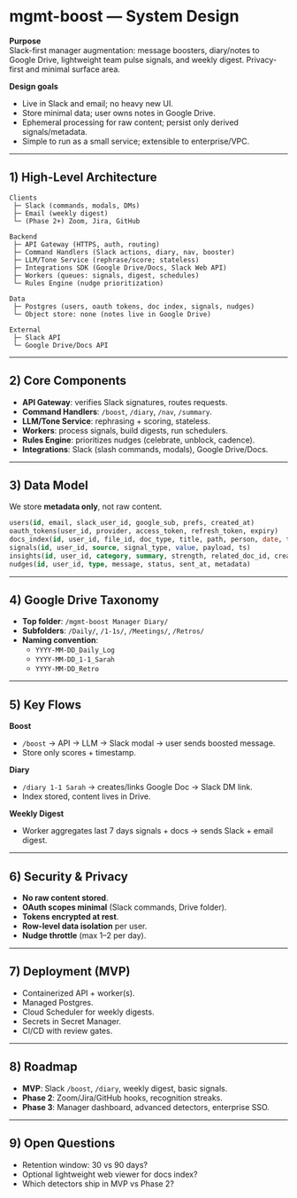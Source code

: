 # mgmt-boost — System Design

**Purpose**  
Slack-first manager augmentation: message boosters, diary/notes to Google Drive, lightweight team pulse signals, and weekly digest. Privacy-first and minimal surface area.

**Design goals**
- Live in Slack and email; no heavy new UI.
- Store minimal data; user owns notes in Google Drive.
- Ephemeral processing for raw content; persist only derived signals/metadata.
- Simple to run as a small service; extensible to enterprise/VPC.

---

## 1) High-Level Architecture

```
Clients
 ├─ Slack (commands, modals, DMs)
 ├─ Email (weekly digest)
 └─ (Phase 2+) Zoom, Jira, GitHub

Backend
 ├─ API Gateway (HTTPS, auth, routing)
 ├─ Command Handlers (Slack actions, diary, nav, booster)
 ├─ LLM/Tone Service (rephrase/score; stateless)
 ├─ Integrations SDK (Google Drive/Docs, Slack Web API)
 ├─ Workers (queues: signals, digest, schedules)
 └─ Rules Engine (nudge prioritization)

Data
 ├─ Postgres (users, oauth tokens, doc index, signals, nudges)
 └─ Object store: none (notes live in Google Drive)

External
 ├─ Slack API
 └─ Google Drive/Docs API
```

---

## 2) Core Components
- **API Gateway**: verifies Slack signatures, routes requests.  
- **Command Handlers**: `/boost`, `/diary`, `/nav`, `/summary`.  
- **LLM/Tone Service**: rephrasing + scoring, stateless.  
- **Workers**: process signals, build digests, run schedulers.  
- **Rules Engine**: prioritizes nudges (celebrate, unblock, cadence).  
- **Integrations**: Slack (slash commands, modals), Google Drive/Docs.  

---

## 3) Data Model

We store **metadata only**, not raw content.  

```sql
users(id, email, slack_user_id, google_sub, prefs, created_at)
oauth_tokens(user_id, provider, access_token, refresh_token, expiry)
docs_index(id, user_id, file_id, doc_type, title, path, person, date, tags)
signals(id, user_id, source, signal_type, value, payload, ts)
insights(id, user_id, category, summary, strength, related_doc_id, created_at)
nudges(id, user_id, type, message, status, sent_at, metadata)
```

---

## 4) Google Drive Taxonomy

- **Top folder**: `/mgmt-boost Manager Diary/`  
- **Subfolders**: `/Daily/`, `/1-1s/`, `/Meetings/`, `/Retros/`  
- **Naming convention**:  
  - `YYYY-MM-DD_Daily_Log`  
  - `YYYY-MM-DD_1-1_Sarah`  
  - `YYYY-MM-DD_Retro`  

---

## 5) Key Flows

**Boost**  
- `/boost` → API → LLM → Slack modal → user sends boosted message.  
- Store only scores + timestamp.  

**Diary**  
- `/diary 1-1 Sarah` → creates/links Google Doc → Slack DM link.  
- Index stored, content lives in Drive.  

**Weekly Digest**  
- Worker aggregates last 7 days signals + docs → sends Slack + email digest.  

---

## 6) Security & Privacy

- **No raw content stored**.  
- **OAuth scopes minimal** (Slack commands, Drive folder).  
- **Tokens encrypted at rest**.  
- **Row-level data isolation** per user.  
- **Nudge throttle** (max 1–2 per day).  

---

## 7) Deployment (MVP)

- Containerized API + worker(s).  
- Managed Postgres.  
- Cloud Scheduler for weekly digests.  
- Secrets in Secret Manager.  
- CI/CD with review gates.  

---

## 8) Roadmap

- **MVP**: Slack `/boost`, `/diary`, weekly digest, basic signals.  
- **Phase 2**: Zoom/Jira/GitHub hooks, recognition streaks.  
- **Phase 3**: Manager dashboard, advanced detectors, enterprise SSO.  

---

## 9) Open Questions

- Retention window: 30 vs 90 days?  
- Optional lightweight web viewer for docs index?  
- Which detectors ship in MVP vs Phase 2?  
